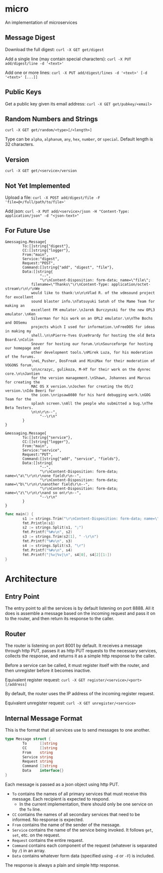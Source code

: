 # micro
An implementation of microservices

## Message Digest ##

Download the full digest: `curl -X GET get/digest`

Add a single line (may contain special characters): `curl -X PUT add/digest/line -d '<text>'`

Add one or more lines: `curl -X PUT add/digest/lines -d '<text>' [-d '<text>' [...]]`

## Public Keys ##

Get a public key given its email address: `curl -X GET get/pubkey/<email>`

## Random Numbers and Strings ##

`curl -X GET get/random/<type>[/<length>]`

Type can be `alpha`, `alphanum`, `any`, `hex`, `number`, or `special`.
Default length is 32 characters.

## Version ##

`curl -X GET get/<service>/version`

## Not Yet Implemented ##

Upload a file: `curl -X POST add/digest/file -F 'file=@</full/path/to/file>'`

Add json: `curl -X PUT add/<service>/json -H "Content-Type: application/json" -d "<json-text>"`

## For Future Use ##

```
&messaging.Message{
        To:[]string{"digest"},
        CC:[]string{"logger"},
        From:"main",
        Service:"digest",
        Request:"POST",
        Command:[]string{"add", "digest", "file"},
        Data:[]string{
                "--",
                "\r\nContent-Disposition: form-data; name=\"file\";
            filename=\"Thanks\"\r\nContent-Type: application/octet-stream\r\n\r\nWe 
            would like to thank:\n\n\nVlad R. of the vdmsound project for excellent 
            sound blaster info.\nTatsuyuki Satoh of the Mame Team for making an 
            excellent FM emulator.\nJarek Burczynski for the new OPL3 emulator.\nKen 
            Silverman for his work on an OPL2 emulator.\n\nThe Bochs and DOSemu 
            projects which I used for information.\nFreeDOS for ideas in making my 
            shell.\n\nPierre-Yves G\xe9rardy for hosting the old Beta Board.\nColin 
            Snover for hosting our forum.\n\nSourceforge for hosting our homepage and 
            other development tools.\nMirek Luza, for his moderation of the forums.
            \neL_Pusher, DosFreak and MiniMax for their moderation of VOGONS forum.
            \n\ncrazyc, gulikoza, M-HT for their work on the dynrec core.\n\nJantien 
            for the version management.\nShawn, Johannes and Marcus for creating the 
            MAC OS X version.\nJochen for creating the OS/2 version.\nIdo Beeri for 
            the icon.\nripsaw8080 for his hard debugging work.\nGOG Team for the 
            splash screen.\nAll the people who submitted a bug.\nThe Beta Testers.
            \n\n\r\n--",
                "--\r\n"
        }
}
```

```
&messaging.Message{
        To:[]string{"service"},
        CC:[]string{"logger"},
        From:"main",
        Service:"service",
        Request:"PUT",
        Command:[]string{"add", "service", "fields"},
        Data:[]string{
                "--",
                "\r\nContent-Disposition: form-data; name=\"a\"\r\n\r\none field\r\n--",
                "\r\nContent-Disposition: form-data; name=\"b\"\r\n\r\nanother field\r\n--",
                "\r\nContent-Disposition: form-data; name=\"z\"\r\n\r\nand so on\r\n--",
                "--\r\n"
        }
}
```

```go
func main() {
        s1 := strings.Trim("\r\nContent-Disposition: form-data; name=\"a\"\r\n\r\none field\r\n--", "\r\n")
        fmt.Println(s1)
        s2 := strings.Split(s1, ";")
        fmt.Printf("%#v\n", s2)
        s3 := strings.Trim(s2[1], " -\r\n")
        fmt.Printf("%#v\n", s3)
        s4 := strings.Split(s3, "\r")
        fmt.Printf("%#v\n", s4)
        fmt.Printf("|%v|%v|\n", s4[0], s4[2][1:])
}
```

# Architecture #

## Entry Point ##

The entry point to all the services is by default listening on port 8888. All it does is assemble a message based on the incoming request and pass it on to the router, and then return its response to the caller.

## Router ##

The router is listening on port 8001 by default. It receives a message through http PUT, passes it as http PUT requests to the necessary services, collects the response, and returns it as a simple http response to the caller.

Before a service can be called, it must register itself with the router, and then unregister before it becomes inactive.

Equivalent register request: `curl -X GET register/<service>/<port>[/address]`

By default, the router uses the IP address of the incoming register request.

Equivalent unregister request: `curl -X GET unregister/<service>`

## Internal Message Format ##

This is the format that all services use to send messages to one another.

```go
type Message struct {
        To      []string
        CC      []string
        From    string
        Service string
        Request string
        Command []string
        Data    interface{}
}
```

Each message is passed as a json object using http PUT.

* `To` contains the names of all primary services that must receive this message. Each recipient is expected to respond.
    * In the current implementation, there should only be one service on the `To` line.
* `CC` contains the names of all secondary services that need to be informed. No response is expected.
* `From` contains the name of the sender of the message.
* `Service` contains the name of the service being invoked. It follows `get`, `set`, etc. on the request.
* `Request` contains the entire request.
* `Command` contains each component of the request (whatever is separated by `/`) in an array.
* `Data` contains whatever form data (specified using `-d` or `-F`) is included.

The response is always a plain and simple http response.
